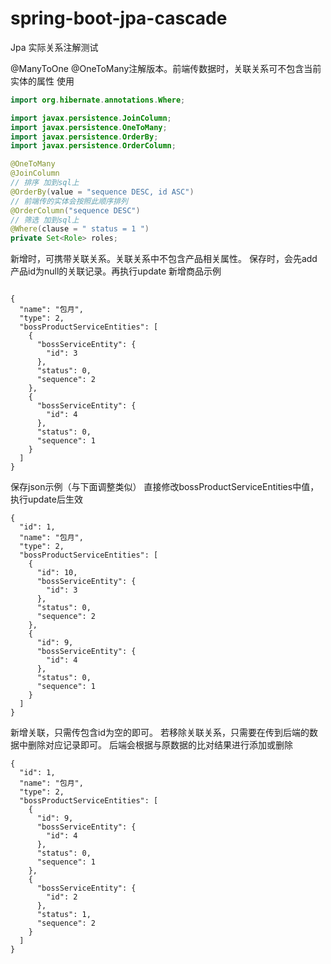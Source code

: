 # spring-boot-jpa-cascade

Jpa 实际关系注解测试

@ManyToOne @OneToMany注解版本。前端传数据时，关联关系可不包含当前实体的属性
使用

```java
import org.hibernate.annotations.Where;

import javax.persistence.JoinColumn;
import javax.persistence.OneToMany;
import javax.persistence.OrderBy;
import javax.persistence.OrderColumn;

@OneToMany
@JoinColumn
// 排序 加到sql上
@OrderBy(value = "sequence DESC, id ASC")
// 前端传的实体会按照此顺序排列
@OrderColumn("sequence DESC")
// 筛选 加到sql上
@Where(clause = " status = 1 ")
private Set<Role> roles;
```
新增时，可携带关联关系。关联关系中不包含产品相关属性。 保存时，会先add产品id为null的关联记录。再执行update 新增商品示例

```json5

{
  "name": "包月",
  "type": 2,
  "bossProductServiceEntities": [
    {
      "bossServiceEntity": {
        "id": 3
      },
      "status": 0,
      "sequence": 2 
    },
    {
      "bossServiceEntity": {
        "id": 4
      },
      "status": 0,
      "sequence": 1
    }
  ]
}
```

保存json示例（与下面调整类似） 直接修改bossProductServiceEntities中值， 执行update后生效

```json5
{
  "id": 1,
  "name": "包月",
  "type": 2,
  "bossProductServiceEntities": [
    {
      "id": 10,
      "bossServiceEntity": {
        "id": 3
      },
      "status": 0,
      "sequence": 2
    },
    {
      "id": 9,
      "bossServiceEntity": {
        "id": 4
      },
      "status": 0,
      "sequence": 1
    }
  ]
}
```

新增关联，只需传包含id为空的即可。 若移除关联关系，只需要在传到后端的数据中删除对应记录即可。 后端会根据与原数据的比对结果进行添加或删除

```json5
{
  "id": 1,
  "name": "包月",
  "type": 2,
  "bossProductServiceEntities": [
    {
      "id": 9,
      "bossServiceEntity": {
        "id": 4
      },
      "status": 0,
      "sequence": 1
    },
    {
      "bossServiceEntity": {
        "id": 2
      },
      "status": 1,
      "sequence": 2
    }
  ]
}
```
